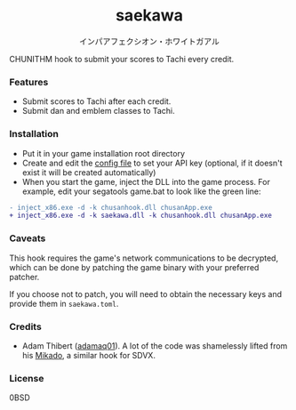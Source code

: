 <h1 align="center">saekawa</h1>

<p align="center">インパアフェクシオン・ホワイトガアル</p>

CHUNITHM hook to submit your scores to Tachi every credit.

### Features
- Submit scores to Tachi after each credit.
- Submit dan and emblem classes to Tachi.

### Installation
- Put it in your game installation root directory
- Create and edit the [config file](https://github.com/beerpiss/saekawa/blob/trunk/res/saekawa.toml) to set your API key (optional, if it doesn't exist it
will be created automatically)
- When you start the game, inject the DLL into the game process. For example,
edit your segatools game.bat to look like the green line:
```diff
- inject_x86.exe -d -k chusanhook.dll chusanApp.exe
+ inject_x86.exe -d -k saekawa.dll -k chusanhook.dll chusanApp.exe
```

### Caveats
This hook requires the game's network communications to be decrypted, which can be done
by patching the game binary with your preferred patcher.

If you choose not to patch, you will need to obtain the necessary keys and provide them
in `saekawa.toml`.

### Credits
- Adam Thibert ([adamaq01](https://github.com/adamaq01)). A lot of the code was
shamelessly lifted from his [Mikado](https://github.com/adamaq01/Mikado), a similar
hook for SDVX.

### License
0BSD
